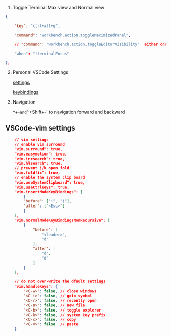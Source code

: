 1. Toggle Terminal Max view and Normal view

```json
{

    "key": "ctrl+alt+q",

    "command": "workbench.action.toggleMaximizedPanel",

    // "command": "workbench.action.toggleEditorVisibility"  either one

    "when": "!terminalFocus"

},
```

2. Personal VSCode Settings

   [settings](settings.json)

   [keybindings](keybindings.json)

3. Navigation

   ^+-` and `^+Shift+-` to navigation forward and backward

## VSCode-vim settings
``` json
    // vim settings
    // enable vim surround
    "vim.surround": true,
    "vim.easymotion": true,
    "vim.incsearch": true,
    "vim.hlsearch": true,
    // prevent j/k open fold
    "vim.foldfix": true,
    // enable the system clip board
    "vim.useSystemClipboard": true,
    "vim.useCtrlKeys": true,
    "vim.insertModeKeyBindings": [
        {
        "before": ["j", "j"],
        "after": ["<Esc>"]
        }
    ],
    "vim.normalModeKeyBindingsNonRecursive": [
        {
            "before": [
                "<leader>",
                "d"
            ],
            "after": [
                "d",
                "d"
            ]
        }
    ],

    // do not over-write the dfault settings
    "vim.handleKeys": {
        "<C-w>": false, // close windows
        "<C-t>": false, // goto symbol
        "<C-r>": false, // recently open
        "<C-n>": false, // new file
        "<C-b>": false, // toggle explorer
        "<C-k>": false, // system key prefix
        "<C-c>": false, // copy
        "<C-v>": false  // paste
    }
```